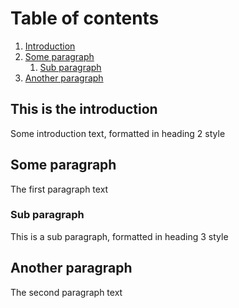 # Table of contents
1. [Introduction](#introduction)
2. [Some paragraph](#paragraph1)
    1. [Sub paragraph](#subparagraph1)
3. [Another paragraph](#paragraph2)

## This is the introduction <a name="introduction"></a>
Some introduction text, formatted in heading 2 style













## Some paragraph <a name="paragraph1"></a>
The first paragraph text













### Sub paragraph <a name="subparagraph1"></a>
This is a sub paragraph, formatted in heading 3 style














## Another paragraph <a name="paragraph2"></a>
The second paragraph text
